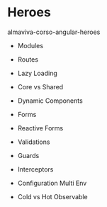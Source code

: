 # Heroes

almaviva-corso-angular-heroes
 
- Modules
- Routes
- Lazy Loading
- Core vs Shared

- Dynamic Components
- Forms
- Reactive Forms
- Validations 

- Guards
- Interceptors
- Configuration Multi Env

- Cold vs Hot Observable